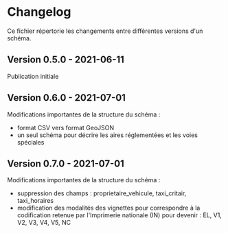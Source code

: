 # Changelog

Ce fichier répertorie les changements entre différentes versions d'un schéma.


## Version 0.5.0 - 2021-06-11

Publication initiale 

## Version 0.6.0 - 2021-07-01

Modifications importantes de la structure du schéma : 
- format CSV vers format GeoJSON
- un seul schéma pour décrire les aires réglementées et les voies spéciales 


## Version 0.7.0 - 2021-07-01

Modifications importantes de la structure du schéma : 
- suppression des champs : proprietaire_vehicule, taxi_critair, taxi_horaires
- modification des modalités des vignettes pour correspondre à la codification retenue par l'Imprimerie nationale (IN) pour devenir : EL, V1, V2, V3, V4, V5, NC
